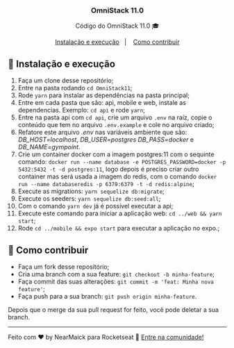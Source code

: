 <!-- <h1 align="center">
    <img alt="GoStack" src="./web/src/assets/logo.svg" width="200px" />
</h1> -->

<h3 align="center">
  OmniStack 11.0
</h3>

<p align="center">Código do OmniStack 11.0 🎓</p>


<p align="center">
  <a href="#-instalacão-e-execução">Instalação e execução</a>&nbsp;&nbsp;&nbsp;|&nbsp;&nbsp;&nbsp;
  <a href="#-como-contribuir">Como contribuir</a>
</p>

## 🚀 Instalação e execução

1. Faça um clone desse repositório;
2. Entre na pasta rodando `cd OmniStack11`;
3. Rode `yarn` para instalar as dependências na pasta principal;
4. Entre em cada pasta que são: api, mobile e web, instale as dependencias. Exemplo: `cd api` e rode `yarn`;
5. Entre na pasta api com `cd api`, crie um arquivo `.env` na raíz, copie o conteúdo que tem no arquivo `.env.example` e cole no arquivo criado;
6. Refatore este arquivo *.env* nas variáveis ambiente que são: *DB_HOST=localhost*, *DB_USER=postgres* *DB_PASS=docker* e *DB_NAME=gympoint*.
7. Crie um container docker com a imagem postgres:11 com o sequinte comando: `docker run --name database -e POSTGRES_PASSWORD=docker -p 5432:5432 -t -d postgres:11`, logo depois é preciso criar outro container mas será usada a imagem do redis, com o comando `docker run --name databaseredis -p 6379:6379 -t -d redis:alpine`;
8. Execute as migrations: `yarn sequelize db:migrate`;
9. Execute os seeders: `yarn sequelize db:seed:all`;
10. Com o comando `yarn dev` já é possível executar a api;
11. Execute este comando para iniciar a aplicação web: `cd ../web && yarn start`;
12. Rode `cd ../mobile && expo start`  para executar a aplicação no expo.;

## 🤔 Como contribuir

- Faça um fork desse repositório;
- Cria uma branch com a sua feature: `git checkout -b minha-feature`;
- Faça commit das suas alterações: `git commit -m 'feat: Minha nova feature'`;
- Faça push para a sua branch: `git push origin minha-feature`.

Depois que o merge da sua pull request for feito, você pode deletar a sua branch.

---

Feito com ♥ by NearMaick para Rocketseat :wave: [Entre na comunidade!](https://discordapp.com/invite/gCRAFhc)
